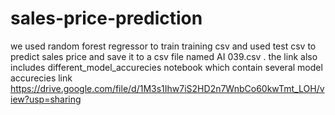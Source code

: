 # sales-price-prediction
we used random forest regressor to train training csv and used test csv to predict sales price and save it to a csv file named AI 039.csv . the link also includes different_model_accurecies notebook which contain several model accurecies
link https://drive.google.com/file/d/1M3s1Ihw7iS2HD2n7WnbCo60kwTmt_LOH/view?usp=sharing
